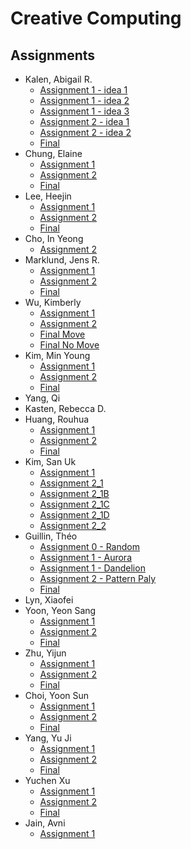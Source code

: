 # Creative Computing

## Assignments
* Kalen, Abigail R.
  * [Assignment 1 - idea 1](https://jinsung.github.io/sva-cc-spring-2017/work/abby/Homework/Idea_1/index.html)
  * [Assignment 1 - idea 2](https://jinsung.github.io/sva-cc-spring-2017/work/abby/Homework/Idea_2/index.html)
  * [Assignment 1 - idea 3](https://jinsung.github.io/sva-cc-spring-2017/work/abby/Homework/Idea_3/index.html)
  * [Assignment 2 - idea 1](https://jinsung.github.io/sva-cc-spring-2017/work/abby/Homework2/Idea_01/index.html)
  * [Assignment 2 - idea 2](https://jinsung.github.io/sva-cc-spring-2017/work/abby/Homework2/Idea_02/index.html)
  * [Final](https://jinsung.github.io/sva-cc-spring-2017/work/abby/Final/index.html)
* Chung, Elaine
  * [Assignment 1](https://jinsung.github.io/sva-cc-spring-2017/work/elainechung/Assignment_1/index.html)
  * [Assignment 2](https://jinsung.github.io/sva-cc-spring-2017/work/elainechung/Assignment_2/index.html)
  * [Final](https://jinsung.github.io/sva-cc-spring-2017/work/elainechung/Final/index.html)
* Lee, Heejin
  * [Assignment 1](https://jinsung.github.io/sva-cc-spring-2017/work/jenny/assignment_1/index.html)
  * [Assignment 2](https://jinsung.github.io/sva-cc-spring-2017/work/jenny/assignment_2/index.html)
  * [Final](https://jinsung.github.io/sva-cc-spring-2017/work/jenny/FinalProject/index.html)
* Cho, In Yeong
  * [Assignment 2](https://jinsung.github.io/sva-cc-spring-2017/work/janecho/assignment_2/index.html)
* Marklund, Jens R.
  * [Assignment 1](https://jinsung.github.io/sva-cc-spring-2017/work/jens/assignment_1/index.html)
  * [Assignment 2](https://jinsung.github.io/sva-cc-spring-2017/work/jens/assignment_2/index.html)
  * [Final](https://github.com/jinsung/sva-cc-spring-2017/tree/master/work/jens//Final/sketch_3/)
* Wu, Kimberly
  * [Assignment 1](https://jinsung.github.io/sva-cc-spring-2017/work/wukimberly/assignment_1/index.html)
  * [Assignment 2](https://jinsung.github.io/sva-cc-spring-2017/work/wukimberly/assignment_2/index.html)
  * [Final Move](https://jinsung.github.io/sva-cc-spring-2017/work/wukimberly/Final_move/index.html)
  * [Final No Move](https://jinsung.github.io/sva-cc-spring-2017/work/wukimberly/Final_no_move/index.html)
* Kim, Min Young
  * [Assignment 1](https://jinsung.github.io/sva-cc-spring-2017/work/minyeong/minyeong_A1/index.html)
  * [Assignment 2](https://jinsung.github.io/sva-cc-spring-2017/work/minyeong/minyeong_A2/index.html)
  * [Final](https://jinsung.github.io/sva-cc-spring-2017/work/minyeong/MinYeong_Final/index.html)
* Yang, Qi
* Kasten, Rebecca D.
* Huang, Rouhua
  * [Assignment 1](https://jinsung.github.io/sva-cc-spring-2017/work/Ruohua/assignment_1/index.html)
  * [Assignment 2](https://jinsung.github.io/sva-cc-spring-2017/work/Ruohua/assignment_2/index.html)
  * [Final](https://github.com/jinsung/sva-cc-spring-2017/tree/master/work/Ruohua/sketch_1_ver2/)
* Kim, San Uk
  * [Assignment 1](https://jinsung.github.io/sva-cc-spring-2017/work/sanuk/assignment_1/index.html)
  * [Assignment 2_1](https://jinsung.github.io/sva-cc-spring-2017/work/sanuk/assignment_2/HW2_1/index.html)
  * [Assignment 2_1B](https://jinsung.github.io/sva-cc-spring-2017/work/sanuk/assignment_2/HW2_1B/index.html)
  * [Assignment 2_1C](https://jinsung.github.io/sva-cc-spring-2017/work/sanuk/assignment_2/HW2_1C/index.html)
  * [Assignment 2_1D](https://jinsung.github.io/sva-cc-spring-2017/work/sanuk/assignment_2/HW2_1D/index.html)
  * [Assignment 2_2](https://jinsung.github.io/sva-cc-spring-2017/work/sanuk/assignment_2/HW2_2/index.html)
* Guillin, Théo
  * [Assignment 0 - Random](https://jinsung.github.io/sva-cc-spring-2017/work/theo/BONUS_random/index.html)
  * [Assignment 1 - Aurora](https://jinsung.github.io/sva-cc-spring-2017/work/theo/PROJECT_01/aurora/index.html)
  * [Assignment 1 - Dandelion](https://jinsung.github.io/sva-cc-spring-2017/work/theo/PROJECT_01/dandelion/index.html)
  * [Assignment 2 - Pattern Paly](https://jinsung.github.io/sva-cc-spring-2017/work/theo/PROJECT_02/pattern_play_01/index.html)
  * [Final](https://jinsung.github.io/sva-cc-spring-2017/work/theo/ZYNTH_2/index.html)
* Lyn, Xiaofei
* Yoon, Yeon Sang
  * [Assignment 1](https://jinsung.github.io/sva-cc-spring-2017/work/YeonSangYoon/assignment_1/index.html)
  * [Assignment 2](https://jinsung.github.io/sva-cc-spring-2017/work/YeonSangYoon/assignment_2/index.html)
  * [Final](https://jinsung.github.io/sva-cc-spring-2017/work/YeonSangYoon/final/index.html)
* Zhu, Yijun
  * [Assignment 1](https://jinsung.github.io/sva-cc-spring-2017/work/yijunzhu/homework/0210/index.html)
  * [Assignment 2](https://jinsung.github.io/sva-cc-spring-2017/work/yijunzhu/assignment_2/index.html)
  * [Final](https://jinsung.github.io/sva-cc-spring-2017/work/yijunzhu/Final/index.html)
* Choi, Yoon Sun
  * [Assignment 1](https://jinsung.github.io/sva-cc-spring-2017/work/yoonsun/assignment_01/index.html)
  * [Assignment 2](https://jinsung.github.io/sva-cc-spring-2017/work/yoonsun/assignment_02/index.html)
  * [Final](https://jinsung.github.io/sva-cc-spring-2017/work/yoonsun/final/stoody_animation/index.html)
* Yang, Yu Ji
  * [Assignment 1](https://jinsung.github.io/sva-cc-spring-2017/work/yuji/Assignment1/index.html)
  * [Assignment 2](https://jinsung.github.io/sva-cc-spring-2017/work/yuji/Assignment2/index.html)
  * [Final](https://jinsung.github.io/sva-cc-spring-2017/work/yuji/yuji_Final/Final/index.html)
* Yuchen Xu
  * [Assignment 1](https://jinsung.github.io/sva-cc-spring-2017/work/yuchenxu/assignment_1/index.html)
  * [Assignment 2](https://jinsung.github.io/sva-cc-spring-2017/work/yuchenxu/assignment_2/index.html)
  * [Final](https://jinsung.github.io/sva-cc-spring-2017/work/yuchenxu/Final/index.html)
* Jain, Avni
  * [Assignment 1](https://jinsung.github.io/sva-cc-spring-2017/work/Avni/assignment_01/index.html)
